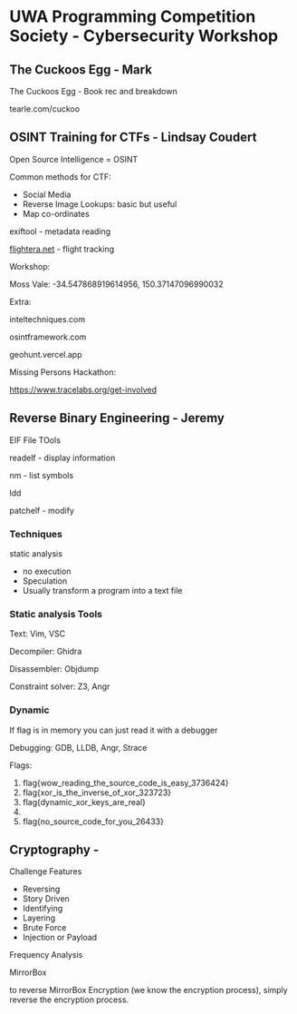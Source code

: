 # UWA Programming Competition Society - Cybersecurity Workshop

## The Cuckoos Egg - Mark

The Cuckoos Egg - Book rec and breakdown

tearle.com/cuckoo

## OSINT Training for CTFs - Lindsay Coudert

Open Source Intelligence = OSINT

Common methods for CTF:

- Social Media
- Reverse Image Lookups: basic but useful
- Map co-ordinates

exiftool - metadata reading

[flightera.net](http://flightera.net) - flight tracking

Workshop:

Moss Vale: -34.547868919614956, 150.37147096990032

Extra:

inteltechniques.com

osintframework.com

geohunt.vercel.app

Missing Persons Hackathon:

https://www.tracelabs.org/get-involved

## Reverse Binary Engineering - Jeremy

EIF File TOols

readelf - display information

nm - list symbols

ldd

patchelf - modify

### Techniques

static analysis 

- no execution
- Speculation
- Usually transform a program into a text file

### Static analysis Tools

Text: Vim, VSC

Decompiler: Ghidra

Disassembler: Objdump

Constraint solver: Z3, Angr

### Dynamic

If flag is in memory you can just read it with a debugger

Debugging: GDB, LLDB, Angr, Strace

Flags:

1. flag{wow_reading_the_source_code_is_easy_3736424}
2. flag{xor_is_the_inverse_of_xor_323723}
3. flag{dynamic_xor_keys_are_real}
4. 
5. flag{no_source_code_for_you_26433}

## Cryptography -

Challenge Features

- Reversing
- Story Driven
- Identifying
- Layering
- Brute Force
- Injection or Payload

Frequency Analysis

MirrorBox

to reverse MirrorBox Encryption (we know the encryption process), simply reverse the encryption process.
